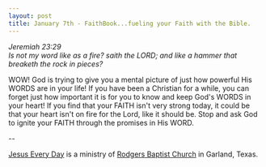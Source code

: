 ```yaml
---
layout: post
title: January 7th - FaithBook...fueling your Faith with the Bible.
---
```


_Jeremiah 23:29  
Is not my word like as a fire? saith the LORD; and like a hammer
that breaketh the rock in pieces?_

WOW! God is trying to give you a mental picture of just how
powerful His WORDS are in your life! If you have been a Christian for
a while, you can forget just how important it is for you to know and
keep God's WORDS in your heart! If you find that your FAITH isn't
very strong today, it could be that your heart isn't on fire for the
Lord, like it should be. Stop and ask God to ignite your FAITH
through the promises in His WORD.

 --

<a href=http://jesuseveryday.net>Jesus Every Day</a> is a ministry of <a href=http://rodgersbaptist.net>Rodgers Baptist Church</a> in Garland, Texas.
